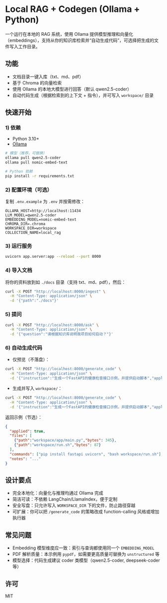 # Local RAG + Codegen (Ollama + Python)

一个运行在本地的 RAG 系统，使用 Ollama 提供模型推理和向量化（embeddings），支持从你的知识库检索并“自动生成代码”，可选择把生成的文件写入工作目录。

## 功能
- 文档目录一键入库（txt、md、pdf）
- 基于 Chroma 的向量检索
- 使用 Ollama 的本地大模型进行回答（默认 qwen2.5-coder）
- 自动代码生成（根据检索到的上下文 + 指令），并可写入 `workspace/` 目录

## 快速开始

### 1) 依赖
- Python 3.10+
- [Ollama](https://ollama.com/download)

```bash
# 模型（推荐，可替换）
ollama pull qwen2.5-coder
ollama pull nomic-embed-text

# Python 依赖
pip install -r requirements.txt
```

### 2) 配置环境（可选）
复制 `.env.example` 为 `.env` 并按需修改：
```
OLLAMA_HOST=http://localhost:11434
LLM_MODEL=qwen2.5-coder
EMBEDDING_MODEL=nomic-embed-text
CHROMA_DIR=.chroma
WORKSPACE_DIR=workspace
COLLECTION_NAME=local_rag
```

### 3) 运行服务
```bash
uvicorn app.server:app --reload --port 8000
```

### 4) 导入文档
将你的资料放到如 `./docs` 目录（支持 txt、md、pdf），然后：
```bash
curl -X POST "http://localhost:8000/ingest" \
  -H "Content-Type: application/json" \
  -d '{"path":"./docs"}'
```

### 5) 提问
```bash
curl -X POST "http://localhost:8000/ask" \
  -H "Content-Type: application/json" \
  -d '{"question":"请根据知识库说明我项目如何启动？"}'
```

### 6) 自动生成代码
- 仅预览（不落盘）：
```bash
curl -X POST "http://localhost:8000/generate_code" \
  -H "Content-Type: application/json" \
  -d '{"instruction":"生成一个FastAPI的健康检查接口示例，并提供启动脚本","apply":false}'
```

- 生成并写入 `workspace/`：
```bash
curl -X POST "http://localhost:8000/generate_code" \
  -H "Content-Type: application/json" \
  -d '{"instruction":"生成一个FastAPI的健康检查接口示例，并提供启动脚本","apply":true}'
```

返回示例（节选）：
```json
{
  "applied": true,
  "files": [
    {"path":"workspace/app/main.py","bytes": 345},
    {"path":"workspace/run.sh","bytes": 87}
  ],
  "commands": ["pip install fastapi uvicorn", "bash workspace/run.sh"],
  "notes": "..."
}
```

## 设计要点
- 完全本地化：向量化与推理均通过 Ollama 完成
- 简洁可读：不依赖 LangChain/LlamaIndex，便于定制
- 安全写盘：只允许写入 `WORKSPACE_DIR` 下的文件，防止路径穿越
- 可扩展：你可以把 `/generate_code` 的策略改成 function-calling 风格或增加执行器

## 常见问题
- Embedding 模型维度应一致：索引与查询都使用同一个 `EMBEDDING_MODEL`
- PDF 解析质量：本示例用 `pypdf`，如需要更高质量可替换为 `unstructured` 等
- 模型选择：代码生成建议 coder 类模型（qwen2.5-coder, deepseek-coder 等）

## 许可
MIT